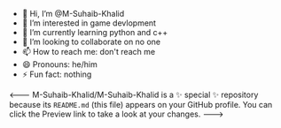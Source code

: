 - 👋 Hi, I’m @M-Suhaib-Khalid
- 👀 I’m interested in game devlopment
- 🌱 I’m currently learning python and c++
- 💞️ I’m looking to collaborate on no one
- 📫 How to reach me: don't reach me
- 😄 Pronouns: he/him
- ⚡ Fun fact: nothing

<---
M-Suhaib-Khalid/M-Suhaib-Khalid is a ✨ special ✨ repository because its `README.md` (this file) appears on your GitHub profile.
You can click the Preview link to take a look at your changes.
--->
